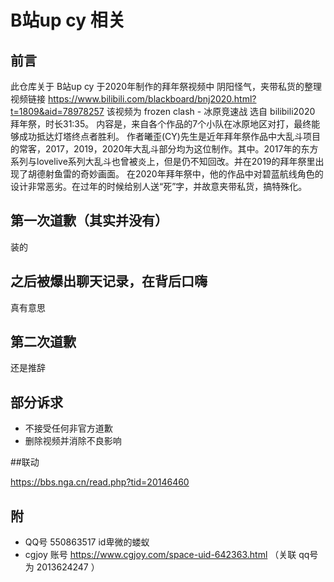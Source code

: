 # B站up cy 相关

## 前言

此仓库关于 B站up cy 于2020年制作的拜年祭视频中 阴阳怪气，夹带私货的整理
视频链接 https://www.bilibili.com/blackboard/bnj2020.html?t=1809&aid=78978257
该视频为 frozen clash - 冰原竞速战 选自 bilibili2020 拜年祭，时长31:35。
内容是，来自各个作品的7个小队在冰原地区对打，最终能够成功抵达灯塔终点者胜利。
作者曦歪(CY)先生是近年拜年祭作品中大乱斗项目的常客，2017，2019，2020年大乱斗部分均为这位制作。其中。2017年的东方系列与lovelive系列大乱斗也曾被炎上，但是仍不知回改。并在2019的拜年祭里出现了胡德射鱼雷的奇妙画面。
在2020年拜年祭中，他的作品中对碧蓝航线角色的设计非常恶劣。在过年的时候给别人送“死”字，并故意夹带私货，搞特殊化。

## 第一次道歉（其实并没有）

装的

## 之后被爆出聊天记录，在背后口嗨

真有意思

## 第二次道歉

还是推辞

## 部分诉求

* 不接受任何非官方道歉
* 删除视频并消除不良影响

##联动

https://bbs.nga.cn/read.php?tid=20146460

## 附

* QQ号 550863517 id卑微的蝼蚁
* cgjoy 账号 https://www.cgjoy.com/space-uid-642363.html （关联 qq号 为 2013624247 ）
